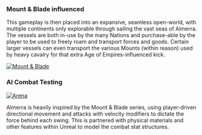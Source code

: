 ### Mount & Blade influenced
This gameplay is then placed into an expansive, seamless open-world, with multiple continents only explorable through sailing the vast seas of Almerra.  The vessels are both in-use by the many Nations and purchase-able by the player to be used to freely roam and transport forces and goods.  Certain larger vessels can even transport the various Mounts (within reason) used by heavy cavalry for that extra Age of Empires-influenced kick.

[![Mount & Blade](https://img.youtube.com/vi/lVD4xHvw8l0/0.jpg)](https://www.youtube.com/watch?v=lVD4xHvw8l0&list=PLLcxd4soKLM4e8CncVTpEXcbgPh8Cy9rZ "Mount & Blade")

### AI Combat Testing
[![Arena](https://img.youtube.com/vi/8-PKAH59Xqk/0.jpg)](https://www.youtube.com/watch?v=8-PKAH59Xqk&list=PLLcxd4soKLM6ebqlardgRkrnSnlG_CmT_ "Arena AI Combat Testing")

Almerra is heavily inspired by the Mount & Blade series, using player-driven directional movement and attacks with velocity modifiers to dictate the force behind each swing.  This is partnered with physical materials and other features within Unreal to model the combat stat structures.
